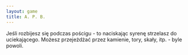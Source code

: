 ```yaml
---
layout: game
title: A. P. B.
---
```


Jeśli rozbijesz się podczas pościgu - to naciskając syrenę strzelasz do uciekającego. Możesz przejeżdżać przez kamienie, tory, skały, itp. - byle powoli.
